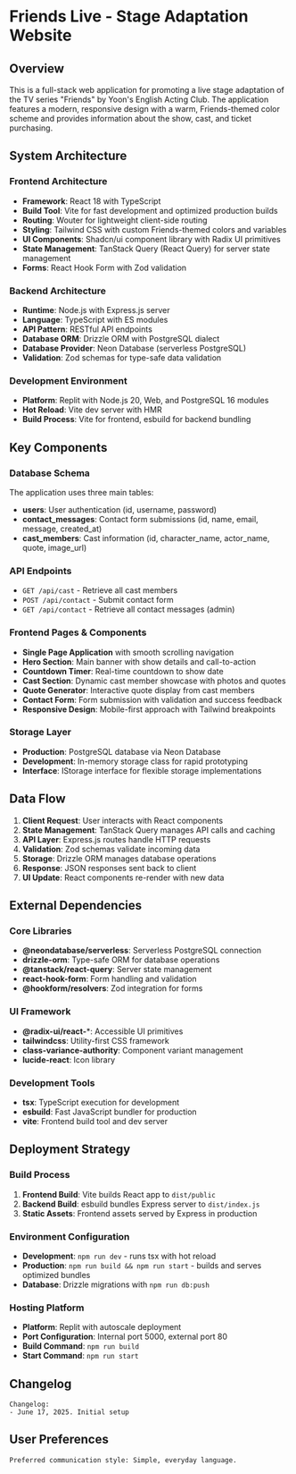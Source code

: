 # Friends Live - Stage Adaptation Website

## Overview

This is a full-stack web application for promoting a live stage adaptation of the TV series "Friends" by Yoon's English Acting Club. The application features a modern, responsive design with a warm, Friends-themed color scheme and provides information about the show, cast, and ticket purchasing.

## System Architecture

### Frontend Architecture
- **Framework**: React 18 with TypeScript
- **Build Tool**: Vite for fast development and optimized production builds
- **Routing**: Wouter for lightweight client-side routing
- **Styling**: Tailwind CSS with custom Friends-themed colors and variables
- **UI Components**: Shadcn/ui component library with Radix UI primitives
- **State Management**: TanStack Query (React Query) for server state management
- **Forms**: React Hook Form with Zod validation

### Backend Architecture
- **Runtime**: Node.js with Express.js server
- **Language**: TypeScript with ES modules
- **API Pattern**: RESTful API endpoints
- **Database ORM**: Drizzle ORM with PostgreSQL dialect
- **Database Provider**: Neon Database (serverless PostgreSQL)
- **Validation**: Zod schemas for type-safe data validation

### Development Environment
- **Platform**: Replit with Node.js 20, Web, and PostgreSQL 16 modules
- **Hot Reload**: Vite dev server with HMR
- **Build Process**: Vite for frontend, esbuild for backend bundling

## Key Components

### Database Schema
The application uses three main tables:
- **users**: User authentication (id, username, password)
- **contact_messages**: Contact form submissions (id, name, email, message, created_at)
- **cast_members**: Cast information (id, character_name, actor_name, quote, image_url)

### API Endpoints
- `GET /api/cast` - Retrieve all cast members
- `POST /api/contact` - Submit contact form
- `GET /api/contact` - Retrieve all contact messages (admin)

### Frontend Pages & Components
- **Single Page Application** with smooth scrolling navigation
- **Hero Section**: Main banner with show details and call-to-action
- **Countdown Timer**: Real-time countdown to show date
- **Cast Section**: Dynamic cast member showcase with photos and quotes
- **Quote Generator**: Interactive quote display from cast members
- **Contact Form**: Form submission with validation and success feedback
- **Responsive Design**: Mobile-first approach with Tailwind breakpoints

### Storage Layer
- **Production**: PostgreSQL database via Neon Database
- **Development**: In-memory storage class for rapid prototyping
- **Interface**: IStorage interface for flexible storage implementations

## Data Flow

1. **Client Request**: User interacts with React components
2. **State Management**: TanStack Query manages API calls and caching
3. **API Layer**: Express.js routes handle HTTP requests
4. **Validation**: Zod schemas validate incoming data
5. **Storage**: Drizzle ORM manages database operations
6. **Response**: JSON responses sent back to client
7. **UI Update**: React components re-render with new data

## External Dependencies

### Core Libraries
- **@neondatabase/serverless**: Serverless PostgreSQL connection
- **drizzle-orm**: Type-safe ORM for database operations
- **@tanstack/react-query**: Server state management
- **react-hook-form**: Form handling and validation
- **@hookform/resolvers**: Zod integration for forms

### UI Framework
- **@radix-ui/react-***: Accessible UI primitives
- **tailwindcss**: Utility-first CSS framework
- **class-variance-authority**: Component variant management
- **lucide-react**: Icon library

### Development Tools
- **tsx**: TypeScript execution for development
- **esbuild**: Fast JavaScript bundler for production
- **vite**: Frontend build tool and dev server

## Deployment Strategy

### Build Process
1. **Frontend Build**: Vite builds React app to `dist/public`
2. **Backend Build**: esbuild bundles Express server to `dist/index.js`
3. **Static Assets**: Frontend assets served by Express in production

### Environment Configuration
- **Development**: `npm run dev` - runs tsx with hot reload
- **Production**: `npm run build && npm run start` - builds and serves optimized bundles
- **Database**: Drizzle migrations with `npm run db:push`

### Hosting Platform
- **Platform**: Replit with autoscale deployment
- **Port Configuration**: Internal port 5000, external port 80
- **Build Command**: `npm run build`
- **Start Command**: `npm run start`

## Changelog

```
Changelog:
- June 17, 2025. Initial setup
```

## User Preferences

```
Preferred communication style: Simple, everyday language.
```